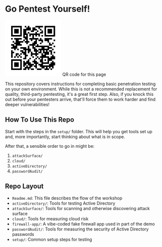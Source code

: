 # Go Pentest Yourself!

![QR to this page](images/GPTYQR.png "QR to this page")
QR code for this page

This repository covers instructions for completing basic penetration testing on your own environment.
While this is not a recommended replacement for quality, third-party pentesting, it's a great first step.
Also, if you knock this out before your pentesters arrive, that'll force them to work harder and find deeper vulnerabilities!

## How To Use This Repo

Start with the steps in the `setup/` folder.
This will help you get tools set up and, more importantly, start thinking about what is in scope.

After that, a sensible order to go in might be:
1. `attackSurface/`
1. `cloud/`
1. `activeDirectory/`
1. `passwordAudit/`

## Repo Layout

* `Readme.md`: This file describes the flow of the workshop
* `activeDirectory/`: Tools for testing Active Directory
* `attackSurface/`: Tools for scanning and otherwise discovering attack surface
* `cloud/`: Tools for measuring cloud risk
* `firewall-app/`: A vibe-coded fake firewall app used in part of the demo
* `passwordAudit/`: Tools for measuring the security of Active Directory passwords
* `setup/`: Common setup steps for testing
